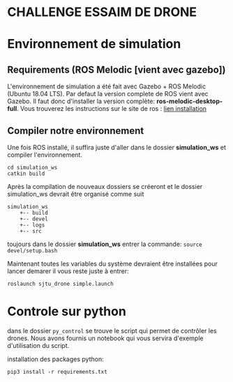 # CHALLENGE ESSAIM DE DRONE

# Environnement de simulation

## Requirements (ROS Melodic [vient avec gazebo]) #

L'environnement de simulation a été fait avec Gazebo + ROS Melodic (Ubuntu 18.04 LTS).
Par defaut la version complete de ROS vient avec Gazebo. Il faut donc d'installer la version complète: **ros-melodic-desktop-full**. Vous trouverez les instructions sur le site de ros : [lien installation](http://wiki.ros.org/melodic/Installation/Ubuntu)

## Compiler notre environnement 

Une fois ROS installé, il suffira juste d'aller dans le dossier **simulation_ws** et compiler l'environnement.

```
cd simulation_ws
catkin build
```

Après la compilation de nouveaux dossiers se créeront et le dossier simulation_ws devrait être organisé comme suit

```
simulation_ws
    +-- build
    +-- devel
    +-- logs
    +-- src
```

toujours dans le dossier **simulation_ws** entrer la commande:
`source devel/setup.bash`

Maintenant toutes les variables du système devraient être installées pour lancer demarer il vous reste juste à entrer:
```
roslaunch sjtu_drone simple.launch
```

# Controle sur python
dans le dossier `py_control` se trouve le script qui permet de contrôler les drones. Nous avons fournis un notebook qui vous servira d'exemple d'utilisation du script.

installation des packages python:
```
pip3 install -r requirements.txt
```



